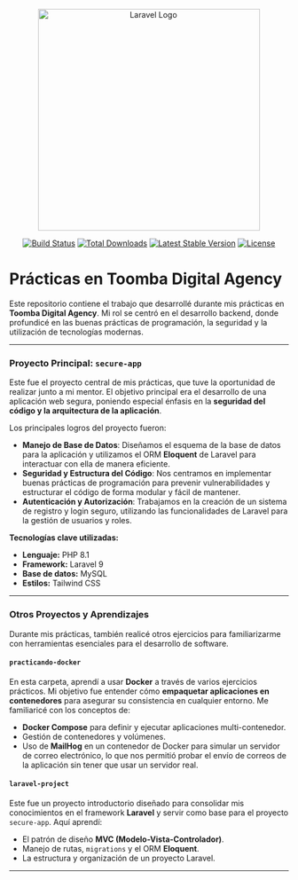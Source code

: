 <p align="center"><a href="https://laravel.com" target="_blank"><img src="https://raw.githubusercontent.com/laravel/art/master/logo-lockup/5%20SVG/2%20CMYK/1%20Full%20Color/laravel-logolockup-cmyk-red.svg" width="400" alt="Laravel Logo"></a></p>

<p align="center">
<a href="https://github.com/laravel/framework/actions"><img src="https://github.com/laravel/framework/workflows/tests/badge.svg" alt="Build Status"></a>
<a href="https://packagist.org/packages/laravel/framework"><img src="https://img.shields.io/packagist/dt/laravel/framework" alt="Total Downloads"></a>
<a href="https://packagist.org/packages/laravel/framework"><img src="https://img.shields.io/packagist/v/laravel/framework" alt="Latest Stable Version"></a>
<a href="https://packagist.org/packages/laravel/framework"><img src="https://img.shields.io/packagist/l/laravel/framework" alt="License"></a>
</p>

# Prácticas en Toomba Digital Agency

Este repositorio contiene el trabajo que desarrollé durante mis prácticas en **Toomba Digital Agency**. Mi rol se centró en el desarrollo backend, donde profundicé en las buenas prácticas de programación, la seguridad y la utilización de tecnologías modernas.

---

### Proyecto Principal: `secure-app`

Este fue el proyecto central de mis prácticas, que tuve la oportunidad de realizar junto a mi mentor. El objetivo principal era el desarrollo de una aplicación web segura, poniendo especial énfasis en la **seguridad del código y la arquitectura de la aplicación**.

Los principales logros del proyecto fueron:

* **Manejo de Base de Datos**: Diseñamos el esquema de la base de datos para la aplicación y utilizamos el ORM **Eloquent** de Laravel para interactuar con ella de manera eficiente.
* **Seguridad y Estructura del Código**: Nos centramos en implementar buenas prácticas de programación para prevenir vulnerabilidades y estructurar el código de forma modular y fácil de mantener.
* **Autenticación y Autorización**: Trabajamos en la creación de un sistema de registro y login seguro, utilizando las funcionalidades de Laravel para la gestión de usuarios y roles.

**Tecnologías clave utilizadas:**
* **Lenguaje:** PHP 8.1
* **Framework:** Laravel 9
* **Base de datos:** MySQL
* **Estilos:** Tailwind CSS

---

### Otros Proyectos y Aprendizajes

Durante mis prácticas, también realicé otros ejercicios para familiarizarme con herramientas esenciales para el desarrollo de software.

#### `practicando-docker`

En esta carpeta, aprendí a usar **Docker** a través de varios ejercicios prácticos. Mi objetivo fue entender cómo **empaquetar aplicaciones en contenedores** para asegurar su consistencia en cualquier entorno. Me familiaricé con los conceptos de:
* **Docker Compose** para definir y ejecutar aplicaciones multi-contenedor.
* Gestión de contenedores y volúmenes.
* Uso de **MailHog** en un contenedor de Docker para simular un servidor de correo electrónico, lo que nos permitió probar el envío de correos de la aplicación sin tener que usar un servidor real.

#### `laravel-project`

Este fue un proyecto introductorio diseñado para consolidar mis conocimientos en el framework **Laravel** y servir como base para el proyecto `secure-app`. Aquí aprendí:
* El patrón de diseño **MVC (Modelo-Vista-Controlador)**.
* Manejo de rutas, `migrations` y el ORM **Eloquent**.
* La estructura y organización de un proyecto Laravel.

---
